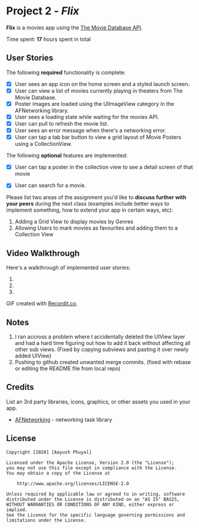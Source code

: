# Project 2 - *Flix*

**Flix** is a movies app using the [The Movie Database API](http://docs.themoviedb.apiary.io/#).

Time spent: **17** hours spent in total

## User Stories

The following **required** functionality is complete:

- [X] User sees an app icon on the home screen and a styled launch screen.
- [X] User can view a list of movies currently playing in theaters from The Movie Database.
- [X] Poster images are loaded using the UIImageView category in the AFNetworking library.
- [X] User sees a loading state while waiting for the movies API.
- [X] User can pull to refresh the movie list.
- [X] User sees an error message when there's a networking error.
- [X] User can tap a tab bar button to view a grid layout of Movie Posters using a CollectionView.

The following **optional** features are implemented:

- [X] User can tap a poster in the collection view to see a detail screen of that movie
- [X] User can search for a movie.


Please list two areas of the assignment you'd like to **discuss further with your peers** during the next class (examples include better ways to implement something, how to extend your app in certain ways, etc):

1. Adding a Grid View to display movies by Genres
2. Allowing Users to mark movies as favourites and adding them to a Collection View

## Video Walkthrough

Here's a walkthrough of implemented user stories:

1. <img src='http://g.recordit.co/AwLxcxBeUP.gif' title='Network Error and Loading' width='' alt='' />

2. <img src='http://g.recordit.co/wAlhaMEDRK.gif' title='Video Walkthrough' width='' alt='' />

3. <img src='http://g.recordit.co/fo2mUG4TTQ.gif' title='Video Walkthrough' width='' alt='' />


GIF created with [Recordit.co](https://recordit.co/).

## Notes

1. I ran accross a problem where I accidentally deleted the UIView layer and had a hard time figuring out how to add it back without affecting all other sub views. (Fixed by copying subviews and pasting it over newly added UIView)
2. Pushing to github created unwanted merge commits. (fixed with rebase or editing the README file from local repo)

## Credits

List an 3rd party libraries, icons, graphics, or other assets you used in your app.

- [AFNetworking](https://github.com/AFNetworking/AFNetworking) - networking task library

## License

    Copyright [2020] [Aayush Phuyal]

    Licensed under the Apache License, Version 2.0 (the "License");
    you may not use this file except in compliance with the License.
    You may obtain a copy of the License at

        http://www.apache.org/licenses/LICENSE-2.0

    Unless required by applicable law or agreed to in writing, software
    distributed under the License is distributed on an "AS IS" BASIS,
    WITHOUT WARRANTIES OR CONDITIONS OF ANY KIND, either express or implied.
    See the License for the specific language governing permissions and
    limitations under the License.

